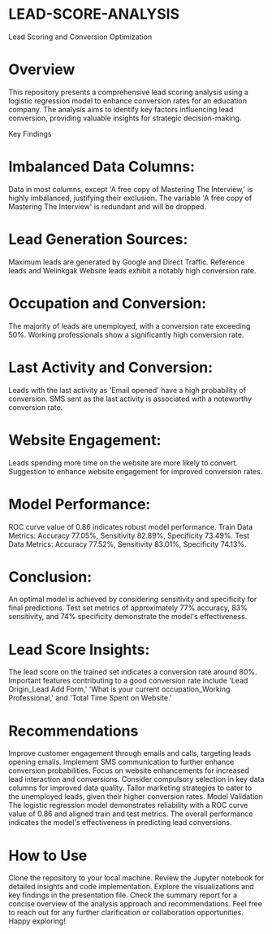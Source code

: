 # LEAD-SCORE-ANALYSIS
Lead Scoring and Conversion Optimization

# Overview
This repository presents a comprehensive lead scoring analysis using a logistic regression model to enhance conversion rates for an education company. The analysis aims to identify key factors influencing lead conversion, providing valuable insights for strategic decision-making.

Key Findings
# Imbalanced Data Columns:

Data in most columns, except 'A free copy of Mastering The Interview,' is highly imbalanced, justifying their exclusion.
The variable 'A free copy of Mastering The Interview' is redundant and will be dropped.
# Lead Generation Sources:

Maximum leads are generated by Google and Direct Traffic.
Reference leads and Welinkgak Website leads exhibit a notably high conversion rate.
# Occupation and Conversion:

The majority of leads are unemployed, with a conversion rate exceeding 50%.
Working professionals show a significantly high conversion rate.
# Last Activity and Conversion:

Leads with the last activity as 'Email opened' have a high probability of conversion.
SMS sent as the last activity is associated with a noteworthy conversion rate.
# Website Engagement:

Leads spending more time on the website are more likely to convert.
Suggestion to enhance website engagement for improved conversion rates.
# Model Performance:

ROC curve value of 0.86 indicates robust model performance.
Train Data Metrics: Accuracy 77.05%, Sensitivity 82.89%, Specificity 73.49%.
Test Data Metrics: Accuracy 77.52%, Sensitivity 83.01%, Specificity 74.13%.
# Conclusion:

An optimal model is achieved by considering sensitivity and specificity for final predictions.
Test set metrics of approximately 77% accuracy, 83% sensitivity, and 74% specificity demonstrate the model's effectiveness.
# Lead Score Insights:

The lead score on the trained set indicates a conversion rate around 80%.
Important features contributing to a good conversion rate include 'Lead Origin_Lead Add Form,' 'What is your current occupation_Working Professional,' and 'Total Time Spent on Website.'
# Recommendations
Improve customer engagement through emails and calls, targeting leads opening emails.
Implement SMS communication to further enhance conversion probabilities.
Focus on website enhancements for increased lead interaction and conversions.
Consider compulsory selection in key data columns for improved data quality.
Tailor marketing strategies to cater to the unemployed leads, given their higher conversion rates.
Model Validation
The logistic regression model demonstrates reliability with a ROC curve value of 0.86 and aligned train and test metrics. The overall performance indicates the model's effectiveness in predicting lead conversions.

# How to Use
Clone the repository to your local machine.
Review the Jupyter notebook for detailed insights and code implementation.
Explore the visualizations and key findings in the presentation file.
Check the summary report for a concise overview of the analysis approach and recommendations.
Feel free to reach out for any further clarification or collaboration opportunities. Happy exploring!





